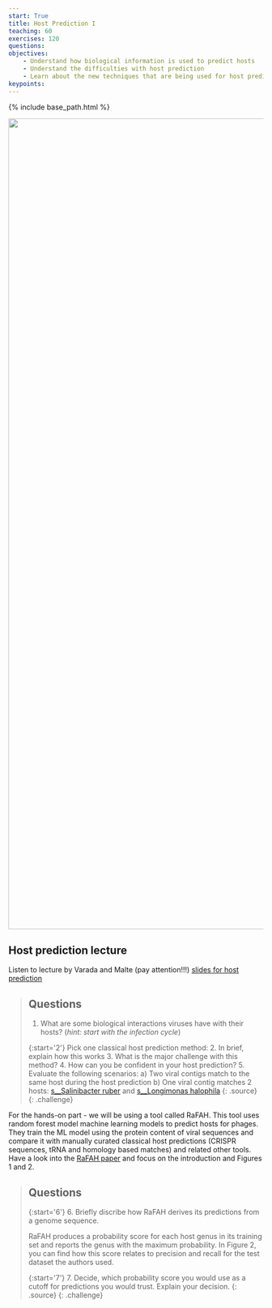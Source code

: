 ```yaml
---
start: True
title: Host Prediction I
teaching: 60
exercises: 120
questions: 
objectives:
    - Understand how biological information is used to predict hosts
    - Understand the difficulties with host prediction
    - Learn about the new techniques that are being used for host prediction
keypoints:
---
```


{% include base_path.html %}
<p align="center">
    <a href="{{ site.carpentries_site }}"><img src="{{ relative_root_path }}/assets/img/logo_day5.png" alt="Viromics workflow" width="1600" /></a>
</p>

## Host prediction lecture

Listen to lecture by Varada and Malte (pay attention!!!) [slides for host prediction](https://docs.google.com/presentation/d/13lHksa1I1j6rfW8UDtj67xlyvby5DZ_0NADvCq-mH5A/edit#slide=id.g303d9338c74_0_156)

> ## Questions
> 1. What are some biological interactions viruses have with their hosts? (*hint: start with the infection cycle*)
>
> {:start='2'}
> Pick one classical host prediction method:
> 2. In brief, explain how this works
> 3. What is the major challenge with this method?
> 4. How can you be confident in your host prediction?
> 5. Evaluate the following scenarios:
>    a) Two viral contigs match to the same host during the host prediction
>    b) One viral contig matches 2 hosts: [s__Salinibacter ruber](https://gtdb.ecogenomic.org/tree?r=s__Salinibacter%20ruber) and [s__Longimonas halophila](https://gtdb.ecogenomic.org/tree?r=s__Longimonas%20halophila) 
> {: .source}
{: .challenge}

For the hands-on part - we will be using a tool called RaFAH. This tool uses random forest model 
machine learning models to predict hosts for phages. They train the ML model using the protein 
content of viral sequences and compare it with manually curated classical host predictions 
(CRISPR sequences, tRNA and homology based matches) and related other tools. Have a look into 
the [RaFAH paper](https://www.sciencedirect.com/science/article/pii/S2666389921001008?via%3Dihub) 
and focus on the introduction and Figures 1 and 2.  

> ## Questions
> {:start='6'}
> 6. Briefly discribe how RaFAH derives its predictions from a genome sequence.
>
> RaFAH produces a probability score for each host genus in its training set and reports the genus with
> the maximum probability. In Figure 2, you can find how this score relates to precision and recall
> for the test dataset the authors used.
> 
> {:start='7'}
> 7. Decide, which probability score you would use as a cutoff for predictions you would trust. Explain your decision.
> {: .source}
{: .challenge}

